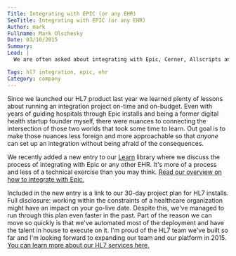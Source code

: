 ```yaml
---
Title: Integrating with EPIC (or any EHR)
SeoTitle: Integrating with EPIC (or any EHR)
Author: mark
Fullname: Mark Olschesky
Date: 03/10/2015
Summary: 
Lead: |
  We are often asked about integrating with Epic, Cerner, Allscripts and every other EHR big or small. The people asking us for help range from digital health rookies to industry leaders. The process of setting up an integration, from security to management, can be tricky, time consuming and expensive.

Tags: hl7 integration, epic, ehr
Category: company
---
```

Since we launched our HL7 product last year we learned plenty of lessons about running an integration project on-time and on-budget. Even with years of guiding hospitals through Epic installs and being a former digital health startup founder myself, there were nuances to connecting the intersection of those two worlds that took some time to learn. Out goal is to make those nuances less foreign and more approachable so that _anyone_ can set up an integration without being afraid of the consequences.

We recently added a new entry to our [Learn](https://catalyze.io/learn) library where we discuss the process of integrating with Epic or any other EHR. It's more of a process and less of a technical exercise than you may think. [Read our overview on how to integrate with Epic.](https://catalyze.io/learn/how-to-integrate-with-epic-or-any-ehr)

Included in the new entry is a link to our 30-day project plan for HL7 installs. Full disclosure: working within the constraints of a healthcare organization might have an impact on your go-live date. Despite this, we've managed to run through this plan even faster in the past. Part of the reason we can move so quickly is that we've automated most of the deployment and have the talent in house to execute on it. I'm proud of the HL7 team we've built so far and I'm looking forward to expanding our team and our platform in 2015. [You can learn more about our HL7 services here.](https://catalyze.io/hl7)
